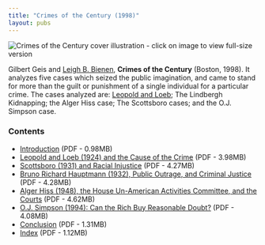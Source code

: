 ```yaml
---
title: "Crimes of the Century (1998)"
layout: pubs
---
```


![Crimes of the Century cover illustration - click on image to view full-size version](/img/pub/crimes/COTC_cover.jpg)

Gilbert Geis and [Leigh B. Bienen](/about/LeighBienen/), __Crimes of the Century__ (Boston, 1998).  It analyzes five cases which seized the public imagination, and came to stand for more than the guilt or punishment of a single individual for a particular crime. The cases analyzed are: [Leopold and Loeb](/crimes/leopold); The Lindbergh Kidnapping; the Alger Hiss case; The Scottsboro cases; and the O.J. Simpson case.


### Contents
  * [Introduction](/docs_fk/homicide/COTC/COTC.01.pdf)
    (PDF - 0.98MB)
  * [Leopold and Loeb (1924) and the Cause of the Crime](/docs_fk/homicide/COTC/COTC.02.pdf)
    (PDF - 3.98MB)
  * [Scottsboro (1931) and Racial Injustice](/docs_fk/homicide/COTC/COTC.03.pdf)
    (PDF - 4.27MB)
  * [Bruno Richard Hauptmann (1932), Public Outrage, and Criminal Justice](/docs_fk/homicide/COTC/COTC.04.pdf)
    (PDF - 4.28MB)
  * [Alger Hiss (1948), the House Un-American Activities Committee, and the Courts](/docs_fk/homicide/COTC/COTC.05.pdf)
    (PDF - 4.62MB)
  * [O.J. Simpson (1994): Can the Rich Buy Reasonable Doubt?](/docs_fk/homicide/COTC/COTC.06.pdf)
    (PDF - 4.08MB)
  * [Conclusion](/docs_fk/homicide/COTC/COTC.07.pdf)
    (PDF - 1.31MB)
  * [Index](/docs_fk/homicide/COTC/COTC.index.pdf)
    (PDF - 1.12MB)
